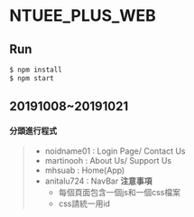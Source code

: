 # NTUEE_PLUS_WEB
## Run
```bash
$ npm install
$ npm start
```

## 20191008~20191021

#### 分頭進行程式
> * noidname01 : Login Page/ Contact Us
> * martinooh : About Us/ Support Us
> * mhsuab : Home(App)
> * anitalu724 : NavBar
>   **注意事項**
>    - 每個頁面包含一個js和一個css檔案
>    - css請統一用id




